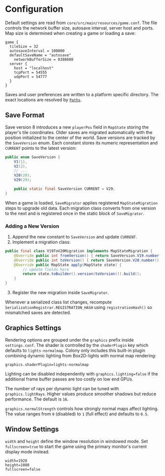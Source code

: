 # Configuration

Default settings are read from `core/src/main/resources/game.conf`.
The file controls the network buffer size, autosave interval, server host and ports.
Map size is determined when creating a game or loading a save:

```hocon
game {
  tileSize = 32
  autosaveInterval = 100000
  defaultSaveName = "autosave"
    networkBufferSize = 8388608
  server {
    host = "localhost"
    tcpPort = 54555
    udpPort = 54777
  }
}
```

Saves and user preferences are written to a platform specific directory. The
exact locations are resolved by
[`Paths`](../core/src/main/java/net/lapidist/colony/io/Paths.java).

## Save Format

Save version 8 introduces a new `playerPos` field in `MapState` storing the player's tile
coordinates. Older saves are migrated automatically with the position initialized to the
center of the world.
Save versions are tracked by the `SaveVersion` enum. Each constant stores its numeric representation and `CURRENT` points to the latest version:

```java
public enum SaveVersion {
    V1(1),
    V2(2),
    // ...
    V28(28),
    V29(29);

    public static final SaveVersion CURRENT = V29;
}
```

When a game is loaded, `SaveMigrator` applies registered `MapStateMigration` steps to upgrade old data. Each migration class converts from one version to the next and is registered once in the static block of `SaveMigrator`.

### Adding a New Version

1. Append the new constant to `SaveVersion` and update `CURRENT`.
2. Implement a migration class:

```java
public final class V19ToV20Migration implements MapStateMigration {
    @Override public int fromVersion() { return SaveVersion.V19.number(); }
    @Override public int toVersion() { return SaveVersion.V20.number(); }
    @Override public MapState apply(MapState state) {
        // update fields here
        return state.toBuilder().version(toVersion()).build();
    }
}
```

3. Register the new migration inside `SaveMigrator`.

Whenever a serialized class list changes, recompute `SerializationRegistrar.REGISTRATION_HASH` using `registrationHash()` so mismatched saves are detected.
## Graphics Settings

Rendering options are grouped under the `graphics` prefix inside `settings.conf`.
The shader is controlled by the `shaderPlugin` key which defaults to
`lights-normalmap`. Colony only includes this built-in plugin combining
dynamic lighting from Box2D-lights with normal map rendering:

```properties
graphics.shaderPlugin=lights-normalmap
```

Lighting can be disabled independently with `graphics.lighting=false` if the
additional frame buffer passes are too costly on low end GPUs.

The number of rays per dynamic light can be tuned with `graphics.lightRays`.
Higher values produce smoother shadows but reduce performance. The default is
`16`.

`graphics.normalStrength` controls how strongly normal maps affect lighting. The
value ranges from `0` (disabled) to `1` (full effect) and defaults to `0.5`.

## Window Settings

`width` and `height` define the window resolution in windowed mode. Set
`fullscreen=true` to start the game using the primary monitor's current display
mode instead.

```properties
width=1920
height=1080
fullscreen=false
```

